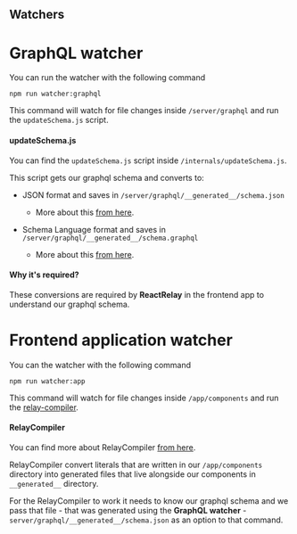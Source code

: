 Watchers
---------------

# GraphQL watcher
You can run the watcher with the following command
```shell
npm run watcher:graphql
```

This command will watch for file changes inside `/server/graphql` and run the `updateSchema.js` script.

#### updateSchema.js
You can find the `updateSchema.js` script inside `/internals/updateSchema.js`.

This script gets our graphql schema and converts to:
  - JSON format and saves in `/server/graphql/__generated__/schema.json`
    - More about this [from here](http://graphql.org/learn/introspection).

  - Schema Language format and saves in `/server/graphql/__generated__/schema.graphql`
    - More about this [from here](http://graphql.org/learn/schema/).

#### Why it's required?
These conversions are required by **ReactRelay** in the frontend app to understand our graphql schema.


# Frontend application watcher
You can the watcher with the following command
```shell
npm run watcher:app
```

This command will watch for file changes inside `/app/components` and run the [relay-compiler](https://facebook.github.io/relay/docs/relay-compiler.html).

#### RelayCompiler
You can find more about RelayCompiler [from here](https://facebook.github.io/relay/docs/relay-compiler.html).

RelayCompiler convert literals that are written in our `/app/components` directory into generated files that live alongside our components in `__generated__` directory.

For the RelayCompiler to work it needs to know our graphql schema and we pass that file - that was generated using the **GraphQL watcher** - `server/graphql/__generated__/schema.json` as an option to that command.
